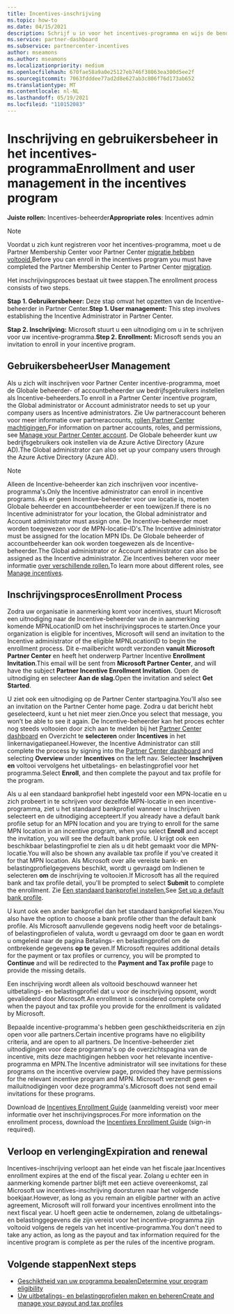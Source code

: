 ```yaml
---
title: Incentives-inschrijving
ms.topic: how-to
ms.date: 04/15/2021
description: Schrijf u in voor het incentives-programma en wijs de benodigde rollen toe voor gebruikersbeheer. In dit artikel wordt het inschrijvingsproces beschreven.
ms.service: partner-dashboard
ms.subservice: partnercenter-incentives
author: mseamons
ms.author: mseamons
ms.localizationpriority: medium
ms.openlocfilehash: 670fae58a9a0e25127eb746f38063ea300d5ee2f
ms.sourcegitcommit: 7063fdddee77ad2d8e627ab3c806f76d173ab652
ms.translationtype: MT
ms.contentlocale: nl-NL
ms.lasthandoff: 05/19/2021
ms.locfileid: "110152083"
---
```

# <a name="enrollment-and-user-management-in-the-incentives-program"></a><span data-ttu-id="041df-104">Inschrijving en gebruikersbeheer in het incentives-programma</span><span class="sxs-lookup"><span data-stu-id="041df-104">Enrollment and user management in the incentives program</span></span>

<span data-ttu-id="041df-105">**Juiste rollen:** Incentives-beheerder</span><span class="sxs-lookup"><span data-stu-id="041df-105">**Appropriate roles**: Incentives admin</span></span>

>[!NOTE]
><span data-ttu-id="041df-106">Voordat u zich kunt registreren voor het incentives-programma, moet u de Partner Membership Center voor Partner Center [migratie hebben voltooid.](prepare-pmc-pc-migration.md)</span><span class="sxs-lookup"><span data-stu-id="041df-106">Before you can enroll in the incentives program you must have completed the Partner Membership Center to Partner Center [migration](prepare-pmc-pc-migration.md).</span></span>

<span data-ttu-id="041df-107">Het inschrijvingsproces bestaat uit twee stappen.</span><span class="sxs-lookup"><span data-stu-id="041df-107">The enrollment process consists of two steps.</span></span>

<span data-ttu-id="041df-108">**Stap 1. Gebruikersbeheer:** Deze stap omvat het opzetten van de Incentive-beheerder in Partner Center.</span><span class="sxs-lookup"><span data-stu-id="041df-108">**Step 1. User management:** This step involves establishing the Incentive Administrator in Partner Center.</span></span>

<span data-ttu-id="041df-109">**Stap 2. Inschrijving:** Microsoft stuurt u een uitnodiging om u in te schrijven voor uw incentive-programma.</span><span class="sxs-lookup"><span data-stu-id="041df-109">**Step 2. Enrollment:** Microsoft sends you an invitation to enroll in your incentive program.</span></span>

## <a name="user-management"></a><span data-ttu-id="041df-110">Gebruikersbeheer</span><span class="sxs-lookup"><span data-stu-id="041df-110">User Management</span></span>

<span data-ttu-id="041df-111">Als u zich wilt inschrijven voor Partner Center incentive-programma, moet de Globale beheerder- of accountbeheerder uw bedrijfsgebruikers instellen als Incentive-beheerders.</span><span class="sxs-lookup"><span data-stu-id="041df-111">To enroll in a Partner Center incentive program, the Global administrator or Account administrator needs to set up your company users as Incentive administrators.</span></span> <span data-ttu-id="041df-112">Zie Uw partneraccount beheren voor meer informatie over partneraccounts, [rollen Partner Center machtigingen.](partner-center-account-setup.md)</span><span class="sxs-lookup"><span data-stu-id="041df-112">For information on partner accounts, roles, and permissions, see [Manage your Partner Center account](partner-center-account-setup.md).</span></span> <span data-ttu-id="041df-113">De Globale beheerder kunt uw bedrijfsgebruikers ook instellen via de Azure Active Directory (Azure AD).</span><span class="sxs-lookup"><span data-stu-id="041df-113">The Global administrator can also set up your company users through the Azure Active Directory (Azure AD).</span></span>

>[!NOTE]
><span data-ttu-id="041df-114">Alleen de Incentive-beheerder kan zich inschrijven voor incentive-programma's.</span><span class="sxs-lookup"><span data-stu-id="041df-114">Only the Incentive administrator can enroll in incentive programs.</span></span> <span data-ttu-id="041df-115">Als er geen Incentive-beheerder voor uw locatie is, moeten Globale beheerder en accountbeheerder er een toewijzen.</span><span class="sxs-lookup"><span data-stu-id="041df-115">If there is no Incentive administrator for your location, the Global administrator and Account administrator must assign one.</span></span> <span data-ttu-id="041df-116">De Incentive-beheerder moet worden toegewezen voor de MPN-locatie-ID's.</span><span class="sxs-lookup"><span data-stu-id="041df-116">The Incentive administrator must be assigned for the location MPN IDs.</span></span> <span data-ttu-id="041df-117">De Globale beheerder of accountbeheerder kan ook worden toegewezen als de Incentive-beheerder.</span><span class="sxs-lookup"><span data-stu-id="041df-117">The Global administrator or Account administrator can also be assigned as the Incentive administrator.</span></span> <span data-ttu-id="041df-118">Zie Incentives beheren voor meer informatie [over verschillende rollen.](permissions-overview.md#manage-incentives)</span><span class="sxs-lookup"><span data-stu-id="041df-118">To learn more about different roles, see [Manage incentives](permissions-overview.md#manage-incentives).</span></span>

## <a name="enrollment-process"></a><span data-ttu-id="041df-119">Inschrijvingsproces</span><span class="sxs-lookup"><span data-stu-id="041df-119">Enrollment Process</span></span>

<span data-ttu-id="041df-120">Zodra uw organisatie in aanmerking komt voor incentives, stuurt Microsoft een uitnodiging naar de Incentive-beheerder van de in aanmerking komende MPNLocationID om het inschrijvingsproces te starten.</span><span class="sxs-lookup"><span data-stu-id="041df-120">Once your organization is eligible for incentives, Microsoft will send an invitation to the Incentive administrator of the eligible MPNLocationID to begin the enrollment process.</span></span> <span data-ttu-id="041df-121">Dit e-mailbericht wordt verzonden **vanuit Microsoft Partner Center** en heeft het onderwerp Partner Incentive **Enrollment Invitation**.</span><span class="sxs-lookup"><span data-stu-id="041df-121">This email will be sent from **Microsoft Partner Center**, and will have the subject **Partner Incentive Enrollment Invitation**.</span></span> <span data-ttu-id="041df-122">Open de uitnodiging en selecteer **Aan de slag.**</span><span class="sxs-lookup"><span data-stu-id="041df-122">Open the invitation and select **Get Started**.</span></span>

<span data-ttu-id="041df-123">U ziet ook een uitnodiging op de Partner Center startpagina.</span><span class="sxs-lookup"><span data-stu-id="041df-123">You’ll also see an invitation on the Partner Center home page.</span></span> <span data-ttu-id="041df-124">Zodra u dat bericht hebt geselecteerd, kunt u het niet meer zien.</span><span class="sxs-lookup"><span data-stu-id="041df-124">Once you select that message, you won’t be able to see it again.</span></span> <span data-ttu-id="041df-125">De Incentive-beheerder kan het proces echter nog steeds voltooien door zich aan te melden bij het [Partner Center dashboard](https://partner.microsoft.com/dashboard/) en Overzicht te **selecteren** onder **Incentives** in het linkernavigatiepaneel.</span><span class="sxs-lookup"><span data-stu-id="041df-125">However, the Incentive Administrator can still complete the process by signing into the [Partner Center dashboard](https://partner.microsoft.com/dashboard/) and selecting **Overview** under **Incentives** on the left nav.</span></span> <span data-ttu-id="041df-126">Selecteer **Inschrijven en** voltooi vervolgens het uitbetalings- en belastingprofiel voor het programma.</span><span class="sxs-lookup"><span data-stu-id="041df-126">Select **Enroll**, and then complete the payout and tax profile for the program.</span></span>

<span data-ttu-id="041df-127">Als u al een standaard bankprofiel hebt ingesteld voor een MPN-locatie en u zich probeert in  te schrijven voor dezelfde MPN-locatie in een incentive-programma, ziet u het standaard bankprofiel wanneer u Inschrijven selecteert en de uitnodiging accepteert.</span><span class="sxs-lookup"><span data-stu-id="041df-127">If you already have a default bank profile setup for an MPN location and you are trying to enroll for the same MPN location in an incentive program, when you select **Enroll** and accept the invitation, you will see the default bank profile.</span></span> <span data-ttu-id="041df-128">U krijgt ook een beschikbaar belastingprofiel te zien als u dit hebt gemaakt voor die MPN-locatie.</span><span class="sxs-lookup"><span data-stu-id="041df-128">You will also be shown any available tax profile if you've created it for that MPN location.</span></span> <span data-ttu-id="041df-129">Als Microsoft over alle vereiste bank- en belastingprofielgegevens beschikt, wordt u gevraagd om Indienen te selecteren **om** de inschrijving te voltooien.</span><span class="sxs-lookup"><span data-stu-id="041df-129">If Microsoft has all the required bank and tax profile detail, you'll be prompted to select **Submit** to complete the enrollment.</span></span> <span data-ttu-id="041df-130">Zie [Een standaard bankprofiel instellen.](incentives-create-and-manage-your-payout-and-tax-profiles.md#set-up-a-default-bank-profile)</span><span class="sxs-lookup"><span data-stu-id="041df-130">See [Set up a default bank profile](incentives-create-and-manage-your-payout-and-tax-profiles.md#set-up-a-default-bank-profile).</span></span>

<span data-ttu-id="041df-131">U kunt ook een ander bankprofiel dan het standaard bankprofiel kiezen.</span><span class="sxs-lookup"><span data-stu-id="041df-131">You also have the option to choose a bank profile other than the default bank profile.</span></span> <span data-ttu-id="041df-132">Als Microsoft aanvullende gegevens nodig heeft voor de betalings- of  belastingprofielen of valuta, wordt u gevraagd om door te gaan en wordt u omgeleid naar de pagina Betalings- en belastingprofiel om de ontbrekende gegevens **op te** geven.</span><span class="sxs-lookup"><span data-stu-id="041df-132">If Microsoft requires additional details for the payment or tax profiles or currency, you will be prompted to **Continue** and will be redirected to the **Payment and Tax profile** page to provide the missing details.</span></span> 

<span data-ttu-id="041df-133">Een inschrijving wordt alleen als voltooid beschouwd wanneer het uitbetalings- en belastingprofiel dat u voor de inschrijving opsomt, wordt gevalideerd door Microsoft.</span><span class="sxs-lookup"><span data-stu-id="041df-133">An enrollment is considered complete only when the payout and tax profile you provide for the enrollment is validated by Microsoft.</span></span>

<span data-ttu-id="041df-134">Bepaalde incentive-programma's hebben geen geschiktheidscriteria en zijn open voor alle partners.</span><span class="sxs-lookup"><span data-stu-id="041df-134">Certain incentive programs have no eligibility criteria, and are open to all partners.</span></span> <span data-ttu-id="041df-135">De Incentive-beheerder ziet uitnodigingen voor deze programma's op de overzichtspagina van de incentive, mits deze machtigingen hebben voor het relevante incentive-programma en MPN.</span><span class="sxs-lookup"><span data-stu-id="041df-135">The Incentive administrator will see invitations for these programs on the incentive overview page, provided they have permissions for the relevant incentive program and MPN.</span></span> <span data-ttu-id="041df-136">Microsoft verzendt geen e-mailuitnodigingen voor deze programma's.</span><span class="sxs-lookup"><span data-stu-id="041df-136">Microsoft does not send email invitations for these programs.</span></span>

<span data-ttu-id="041df-137">Download de [Incentives Enrollment Guide](https://partner.microsoft.com/resources/detail/partner-center-incentives-enrollment-pdf) (aanmelding vereist) voor meer informatie over het inschrijvingsproces.</span><span class="sxs-lookup"><span data-stu-id="041df-137">For more information on the enrollment process, download the [Incentives Enrollment Guide](https://partner.microsoft.com/resources/detail/partner-center-incentives-enrollment-pdf) (sign-in required).</span></span>

## <a name="expiration-and-renewal"></a><span data-ttu-id="041df-138">Verloop en verlenging</span><span class="sxs-lookup"><span data-stu-id="041df-138">Expiration and renewal</span></span>

<span data-ttu-id="041df-139">Incentives-inschrijving verloopt aan het einde van het fiscale jaar.</span><span class="sxs-lookup"><span data-stu-id="041df-139">Incentives enrollment expires at the end of the fiscal year.</span></span> <span data-ttu-id="041df-140">Zolang u echter een in aanmerking komende partner blijft met een actieve overeenkomst, zal Microsoft uw incentives-inschrijving doorsturen naar het volgende boekjaar.</span><span class="sxs-lookup"><span data-stu-id="041df-140">However, as long as you remain an eligible partner with an active agreement, Microsoft will roll forward your incentives enrollment into the next fiscal year.</span></span> <span data-ttu-id="041df-141">U hoeft geen actie te ondernemen, zolang de uitbetalings- en belastinggegevens die zijn vereist voor het incentive-programma zijn voltooid volgens de regels van het incentive-programma.</span><span class="sxs-lookup"><span data-stu-id="041df-141">You don't need to take any action, as long as the payout and tax information required for the incentive program is complete as per the rules of the incentive program.</span></span>

## <a name="next-steps"></a><span data-ttu-id="041df-142">Volgende stappen</span><span class="sxs-lookup"><span data-stu-id="041df-142">Next steps</span></span>

- [<span data-ttu-id="041df-143">Geschiktheid van uw programma bepalen</span><span class="sxs-lookup"><span data-stu-id="041df-143">Determine your program eligibility</span></span>](incentives-determined-your-program-eligibility.md)
- [<span data-ttu-id="041df-144">Uw uitbetalings- en belastingprofielen maken en beheren</span><span class="sxs-lookup"><span data-stu-id="041df-144">Create and manage your payout and tax profiles</span></span>](incentives-create-and-manage-your-payout-and-tax-profiles.md)
